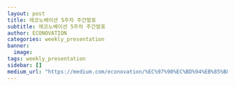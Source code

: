 ```yaml
---
layout: post
title: 에코노베이션 5주차 주간발표
subtitle: 에코노베이션 5주차 주간발표
author: ECONOVATION
categories: weekly_presentation
banner:
  image:
tags: weekly_presentation
sidebar: []
medium_url: "https://medium.com/econovation/%EC%97%90%EC%BD%94%EB%85%B8%EB%B2%A0%EC%9D%B4%EC%85%98-5%EC%A3%BC%EC%B0%A8-%EC%A3%BC%EA%B0%84%EB%B0%9C%ED%91%9C-467113f2f632"
---
```

